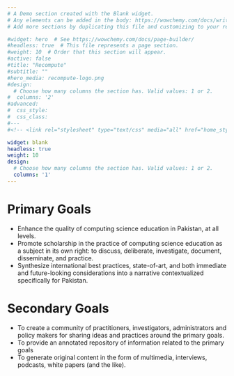 ```yaml
---
# A Demo section created with the Blank widget.
# Any elements can be added in the body: https://wowchemy.com/docs/writing-markdown-latex/
# Add more sections by duplicating this file and customizing to your requirements.

#widget: hero  # See https://wowchemy.com/docs/page-builder/
#headless: true  # This file represents a page section.
#weight: 10  # Order that this section will appear.
#active: false
#title: "Recompute"
#subtitle: ""
#hero_media: recompute-logo.png
#design:
  # Choose how many columns the section has. Valid values: 1 or 2.
#  columns: '2'
#advanced:
#  css_style:
#  css_class:
#---
#<!-- <link rel="stylesheet" type="text/css" media="all" href="home_styles.css" /> -->

widget: blank
headless: true
weight: 10
design:
  # Choose how many columns the section has. Valid values: 1 or 2.
  columns: '1'
---
```


# Primary Goals

- Enhance the quality of computing science education in Pakistan, at all levels.
- Promote scholarship in the practice of computing science education as a subject in its own right: to discuss, deliberate, investigate, document, disseminate, and practice.
- Synthesize international best practices, state-of-art,  and both immediate and future-looking considerations into a narrative contextualized specifically for Pakistan.

# Secondary Goals
- To create a community of practitioners, investigators, administrators and policy makers for sharing ideas and practices around the primary goals. 
- To provide an annotated repository of information related to the primary goals
- To generate original content in the form of multimedia, interviews, podcasts, white papers (and the like).